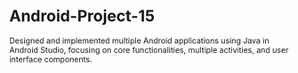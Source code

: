 # Android-Project-15
Designed and implemented multiple Android applications using Java in Android Studio, focusing on core functionalities, multiple activities, and user interface components.
